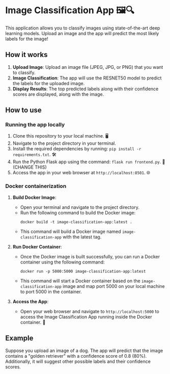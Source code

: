 # Image Classification App 🖼️🔍

This application allows you to classify images using state-of-the-art deep learning models. Upload an image and the app will predict the most likely labels for the image!

## How it works

1. **Upload Image**: Upload an image file (JPEG, JPG, or PNG) that you want to classify.
2. **Image Classification**: The app will use the RESNET50 model to predict the labels for the uploaded image.
3. **Display Results**: The top predicted labels along with their confidence scores are displayed, along with the image.

## How to use

### Running the app locally

1. Clone this repository to your local machine. 🖥️
2. Navigate to the project directory in your terminal.
3. Install the required dependencies by running: `pip install -r requirements.txt`. 🛠️
4. Run the Python Flask app using the command: `flask run frontend.py`. 🏃 (CHANGE THIS)
5. Access the app in your web browser at `http://localhost:8501`. 🌐

### Docker containerization

1. **Build Docker Image**:
   - Open your terminal and navigate to the project directory.
   - Run the following command to build the Docker image:
     ```
     docker build -t image-classification-app:latest .
     ```
   - This command will build a Docker image named `image-classification-app` with the latest tag.

2. **Run Docker Container**:
   - Once the Docker image is built successfully, you can run a Docker container using the following command:
     ```
     docker run -p 5000:5000 image-classification-app:latest
     ```
   - This command will start a Docker container based on the `image-classification-app` image and map port 5000 on your local machine to port 5000 in the container.

3. **Access the App**:
   - Open your web browser and navigate to `http://localhost:5000` to access the Image Classification App running inside the Docker container. 🚢

## Example

Suppose you upload an image of a dog. The app will predict that the image contains a "golden retriever" with a confidence score of 0.8 (80%). Additionally, it will suggest other possible labels and their confidence scores.
